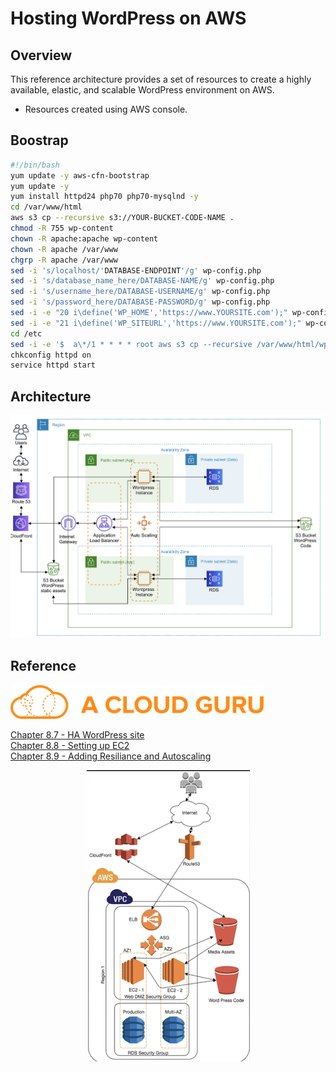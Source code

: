 # Hosting WordPress on AWS

## Overview

This reference architecture provides a set of resources to create a highly available, elastic, and scalable WordPress environment on AWS. 

* Resources created using AWS console.

## Boostrap
```bash
#!/bin/bash
yum update -y aws-cfn-bootstrap
yum update -y
yum install httpd24 php70 php70-mysqlnd -y
cd /var/www/html
aws s3 cp --recursive s3://YOUR-BUCKET-CODE-NAME . 
chmod -R 755 wp-content
chown -R apache:apache wp-content
chown -R apache /var/www
chgrp -R apache /var/www
sed -i 's/localhost/'DATABASE-ENDPOINT'/g' wp-config.php
sed -i 's/database_name_here/DATABASE-NAME/g' wp-config.php
sed -i 's/username_here/DATABASE-USERNAME/g' wp-config.php
sed -i 's/password_here/DATABASE-PASSWORD/g' wp-config.php
sed -i -e "20 i\define('WP_HOME','https://www.YOURSITE.com');" wp-config.php
sed -i -e "21 i\define('WP_SITEURL','https://www.YOURSITE.com');" wp-config.php
cd /etc
sed -i -e '$  a\*/1 * * * * root aws s3 cp --recursive /var/www/html/wp-content/uploads s3://YOUR-BUCKET-NAME/wp-content/uploads' crontab
chkconfig httpd on
service httpd start
```

## Architecture

<p align="center">
  <img src="images/aws-architecture.png?style=centerme" alt="Architecure Overview">
</p>

## Reference

[![acloudguru-icon.png](images/acloudguru-icon.png)](https://acloud.guru/learn/aws-certified-solutions-architect-associate)


[Chapter 8.7 - HA WordPress site](https://acloud.guru/course/aws-certified-solutions-architect-associate/learn/ha-architecture/wp-site/watch?_ga=2.214962583.1416554729.1586473598-61654316.1571827724)<br>
[Chapter 8.8 - Setting up EC2](https://acloud.guru/course/aws-certified-solutions-architect-associate/learn/ha-architecture/ec2-setup/watch?_ga=2.214962583.1416554729.1586473598-61654316.1571827724)<br>
[Chapter 8.9 - Adding Resiliance and Autoscaling](https://acloud.guru/course/aws-certified-solutions-architect-associate/learn/ha-architecture/resilience-as/watch?_ga=2.214962583.1416554729.1586473598-61654316.1571827724)
<p align="center">
  <img src="images/acloud-guru-ha-wordpress-site.png?style=centerme" alt="Acloud diagram">
</p>